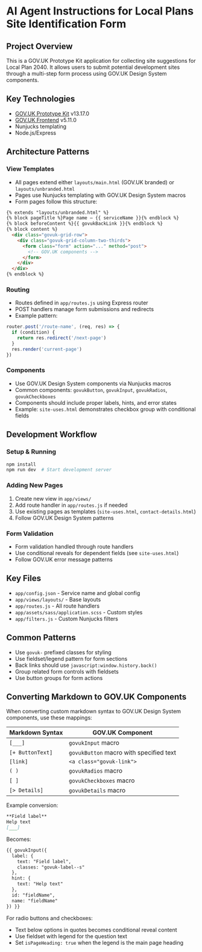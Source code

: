 # AI Agent Instructions for Local Plans Site Identification Form

## Project Overview
This is a GOV.UK Prototype Kit application for collecting site suggestions for Local Plan 2040. It allows users to submit potential development sites through a multi-step form process using GOV.UK Design System components.

## Key Technologies
- [GOV.UK Prototype Kit](https://prototype-kit.service.gov.uk/) v13.17.0
- [GOV.UK Frontend](https://design-system.service.gov.uk/) v5.11.0
- Nunjucks templating
- Node.js/Express

## Architecture Patterns

### View Templates
- All pages extend either `layouts/main.html` (GOV.UK branded) or `layouts/unbranded.html`
- Pages use Nunjucks templating with GOV.UK Design System macros
- Form pages follow this structure:
```html
{% extends "layouts/unbranded.html" %}
{% block pageTitle %}Page name – {{ serviceName }}{% endblock %}
{% block beforeContent %}{{ govukBackLink }}{% endblock %}
{% block content %}
  <div class="govuk-grid-row">
    <div class="govuk-grid-column-two-thirds">
      <form class="form" action="..." method="post">
        <!-- GOV.UK components -->
      </form>
    </div>
  </div>
{% endblock %}
```

### Routing
- Routes defined in `app/routes.js` using Express router
- POST handlers manage form submissions and redirects
- Example pattern:
```js
router.post('/route-name', (req, res) => {
  if (condition) {
    return res.redirect('/next-page')
  }
  res.render('current-page')
})
```

### Components
- Use GOV.UK Design System components via Nunjucks macros
- Common components: `govukButton`, `govukInput`, `govukRadios`, `govukCheckboxes`
- Components should include proper labels, hints, and error states
- Example: `site-uses.html` demonstrates checkbox group with conditional fields

## Development Workflow

### Setup & Running
```bash
npm install
npm run dev  # Start development server
```

### Adding New Pages
1. Create new view in `app/views/`
2. Add route handler in `app/routes.js` if needed
3. Use existing pages as templates (`site-uses.html`, `contact-details.html`)
4. Follow GOV.UK Design System patterns

### Form Validation
- Form validation handled through route handlers
- Use conditional reveals for dependent fields (see `site-uses.html`)
- Follow GOV.UK error message patterns

## Key Files
- `app/config.json` - Service name and global config
- `app/views/layouts/` - Base layouts
- `app/routes.js` - All route handlers
- `app/assets/sass/application.scss` - Custom styles
- `app/filters.js` - Custom Nunjucks filters

## Common Patterns
- Use `govuk-` prefixed classes for styling
- Use fieldset/legend pattern for form sections
- Back links should use `javascript:window.history.back()`
- Group related form controls with fieldsets
- Use button groups for form actions

## Converting Markdown to GOV.UK Components
When converting custom markdown syntax to GOV.UK Design System components, use these mappings:

| Markdown Syntax | GOV.UK Component |
|----------------|------------------|
| `[___]` | `govukInput` macro |
| `[+ ButtonText]` | `govukButton` macro with specified text |
| `[link]` | `<a class="govuk-link">` |
| `( )` | `govukRadios` macro |
| `[ ]` | `govukCheckboxes` macro |
| `[> Details]` | `govukDetails` macro |

Example conversion:
```markdown
**Field label**
Help text
[___]
```
Becomes:
```html
{{ govukInput({
  label: {
    text: "Field label",
    classes: "govuk-label--s"
  },
  hint: {
    text: "Help text"
  },
  id: "fieldName",
  name: "fieldName"
}) }}
```

For radio buttons and checkboxes:
- Text below options in quotes becomes conditional reveal content
- Use fieldset with legend for the question text
- Set `isPageHeading: true` when the legend is the main page heading
